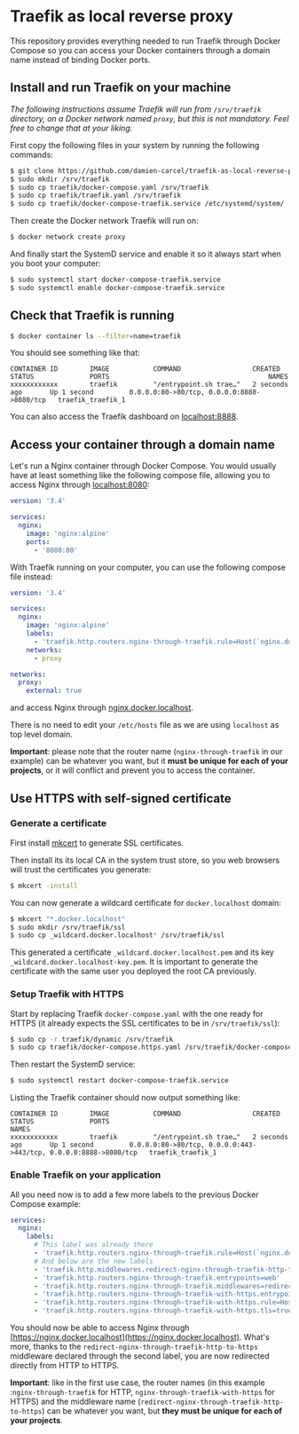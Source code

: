 # Traefik as local reverse proxy

This repository provides everything needed to run Traefik through Docker Compose
so you can access your Docker containers through a domain name instead of binding Docker ports.

## Install and run Traefik on your machine

*The following instructions assume Traefik will run from `/srv/traefik` directory, on a Docker network named `proxy`,*
*but this is not mandatory. Feel free to change that at your liking.*

First copy the following files in your system by running the following commands:
```bash
$ git clone https://github.com/damien-carcel/traefik-as-local-reverse-proxy.git && cd traefik-as-local-reverse-proxy
$ sudo mkdir /srv/traefik
$ sudo cp traefik/docker-compose.yaml /srv/traefik
$ sudo cp traefik/traefik.yaml /srv/traefik
$ sudo cp traefik/docker-compose-traefik.service /etc/systemd/system/
```

Then create the Docker network Traefik will run on:
```bash
$ docker network create proxy
```

And finally start the SystemD service and enable it so it always start when you boot your computer:
```bash
$ sudo systemctl start docker-compose-traefik.service
$ sudo systemctl enable docker-compose-traefik.service
```

## Check that Traefik is running
```bash
$ docker container ls --filter=name=traefik
```

You should see something like that:
```
CONTAINER ID        IMAGE           COMMAND                  CREATED             STATUS              PORTS                                        NAMES
xxxxxxxxxxxx        traefik         "/entrypoint.sh trae…"   2 seconds ago       Up 1 second         0.0.0.0:80->80/tcp, 0.0.0.0:8888->8080/tcp   traefik_traefik_1
```

You can also access the Traefik dashboard on [localhost:8888](http://localhost:8888).

## Access your container through a domain name

Let's run a Nginx container through Docker Compose. You would usually have at least something like the following compose
file, allowing you to access Nginx through [localhost:8080](http://localhost:8080):
```yaml
version: '3.4'

services:
  nginx:
    image: 'nginx:alpine'
    ports:
      - '8080:80'
```

With Traefik running on your computer, you can use the following compose file instead:
```yaml
version: '3.4'

services:  
  nginx:
    image: 'nginx:alpine'
    labels:
      - 'traefik.http.routers.nginx-through-traefik.rule=Host(`nginx.docker.localhost`)'
    networks:
      - proxy

networks:
  proxy:
    external: true
```
and access Nginx through [nginx.docker.localhost](http://nginx.docker.localhost).

There is no need to edit your `/etc/hosts` file as we are using `localhost` as top level domain.

**Important**: please note that the router name (`nginx-through-traefik` in our example) can be whatever you want, but
it **must be unique for each of your projects**, or it will conflict and prevent you to access the container.

## Use HTTPS with self-signed certificate

### Generate a certificate

First install [mkcert](https://github.com/FiloSottile/mkcert) to generate SSL certificates.

Then install its its local CA in the system trust store, so you web browsers will trust the certificates you generate:
```bash
$ mkcert -install
```

You can now generate a wildcard certificate for `docker.localhost` domain:
```bash
$ mkcert "*.docker.localhost"
$ sudo mkdir /srv/traefik/ssl
$ sudo cp _wildcard.docker.localhost* /srv/traefik/ssl
```

This generated a certificate `_wildcard.docker.localhost.pem` and its key `_wildcard.docker.localhost-key.pem`.
It is important to generate the certificate with the same user you deployed the root CA previously.

### Setup Traefik with HTTPS

Start by replacing Traefik `docker-compose.yaml` with the one ready for HTTPS (it already expects the SSL certificates
to be in `/srv/traefik/ssl`):
```bash
$ sudo cp -r traefik/dynamic /srv/traefik
$ sudo cp traefik/docker-compose.https.yaml /srv/traefik/docker-compose.yaml
```

Then restart the SystemD service:
```bash
$ sudo systemctl restart docker-compose-traefik.service
```

Listing the Traefik container should now output something like:
```
CONTAINER ID        IMAGE           COMMAND                  CREATED             STATUS              PORTS                                                              NAMES
xxxxxxxxxxxx        traefik         "/entrypoint.sh trae…"   2 seconds ago       Up 1 second         0.0.0.0:80->80/tcp, 0.0.0.0:443->443/tcp, 0.0.0.0:8888->8080/tcp   traefik_traefik_1
```

### Enable Traefik on your application

All you need now is to add a few more labels to the previous Docker Compose example:
```yaml
services:
  nginx:
    labels:
      # This label was already there
      - 'traefik.http.routers.nginx-through-traefik.rule=Host(`nginx.docker.localhost`)'
      # And below are the new labels
      - 'traefik.http.middlewares.redirect-nginx-through-traefik-http-to-https.redirectScheme.scheme=https'
      - 'traefik.http.routers.nginx-through-traefik.entrypoints=web'
      - 'traefik.http.routers.nginx-through-traefik.middlewares=redirect-nginx-through-traefik-http-to-https'
      - 'traefik.http.routers.nginx-through-traefik-with-https.entrypoints=websecure'
      - 'traefik.http.routers.nginx-through-traefik-with-https.rule=Host(`nginx.docker.localhost`)'
      - 'traefik.http.routers.nginx-through-traefik-with-https.tls=true'
```

You should now be able to access Nginx through [https://nginx.docker.localhost](https://nginx.docker.localhost).
What's more, thanks to the `redirect-nginx-through-traefik-http-to-https` middleware declared through the second label,
you are now redirected directly from HTTP to HTTPS.

**Important**: like in the first use case, the router names (in this example :`nginx-through-traefik` for HTTP,
`nginx-through-traefik-with-https` for HTTPS) and the middleware name (`redirect-nginx-through-traefik-http-to-https`)
can be whatever you want, but **they must be unique for each of your projects**.
